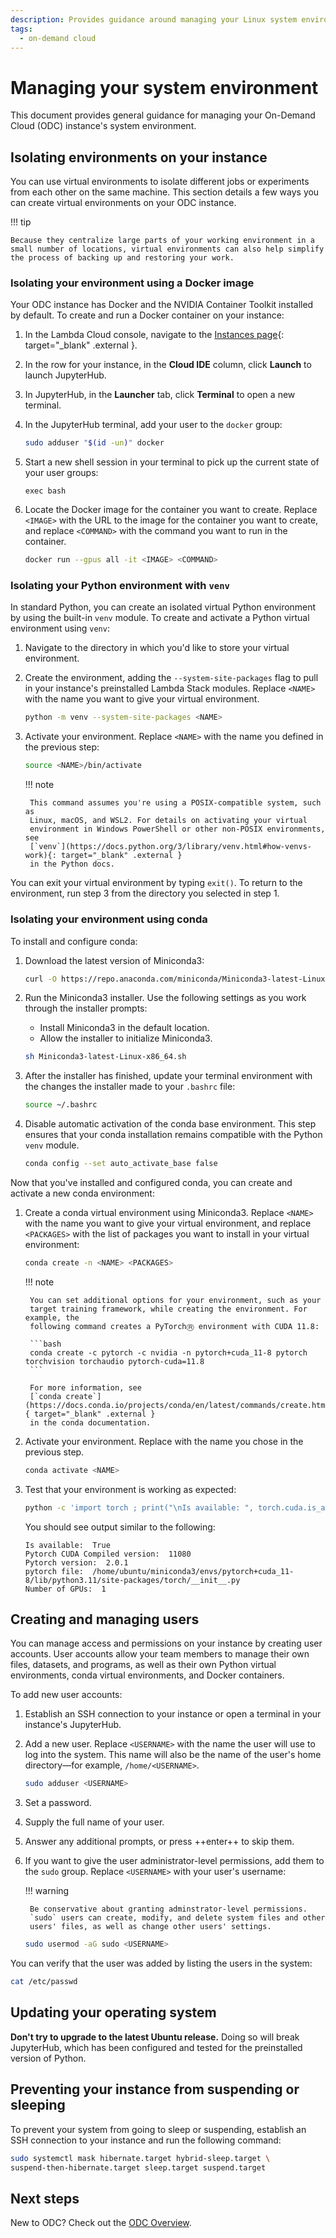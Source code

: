 ```yaml
---
description: Provides guidance around managing your Linux system environment on Lambda On-Demand Cloud instances.
tags:
  - on-demand cloud
---
```


# Managing your system environment

This document provides general guidance for managing your On-Demand Cloud (ODC)
instance's system environment.

## Isolating environments on your instance

You can use virtual environments to isolate different jobs or experiments from
each other on the same machine. This section details a few ways you can create
virtual environments on your ODC instance.

!!! tip

    Because they centralize large parts of your working environment in a
    small number of locations, virtual environments can also help simplify
    the process of backing up and restoring your work.

### Isolating your environment using a Docker image

Your ODC instance has Docker and the NVIDIA Container Toolkit
installed by default. To create and run a Docker container on your instance:

1. In the Lambda Cloud console, navigate to the
    [Instances page](https://cloud.lambdalabs.com/instances){: target="_blank" .external }.
1. In the row for your instance, in the **Cloud IDE** column, click
    **Launch** to launch JupyterHub.
1. In JupyterHub, in the **Launcher** tab, click **Terminal** to open a new
    terminal.
1. In the JupyterHub terminal, add your user to the `docker` group:

    ```bash
    sudo adduser "$(id -un)" docker
    ```

1. Start a new shell session in your terminal to pick up the current state of
    your user groups:

    ```
    exec bash
    ```

1. Locate the Docker image for the container you want to create. Replace
    `<IMAGE>` with the URL to the image for the container you want to create,
    and replace `<COMMAND>` with the command you want to run in the container.

    ```bash
    docker run --gpus all -it <IMAGE> <COMMAND>
    ```

### Isolating your Python environment with `venv`

In standard Python, you can create an isolated virtual Python environment by
using the built-in `venv` module. To create and activate a Python virtual
environment using `venv`:

1. Navigate to the directory in which you'd like to store your virtual
    environment.
1. Create the environment, adding the `--system-site-packages` flag to pull
    in your instance's preinstalled Lambda Stack modules. Replace `<NAME>` with
    the name you want to give your virtual environment.

    ```bash
    python -m venv --system-site-packages <NAME>
    ```

1. Activate your environment. Replace `<NAME>` with the name you defined in
    the previous step:

    ```bash
    source <NAME>/bin/activate
    ```

    !!! note

        This command assumes you're using a POSIX-compatible system, such as
        Linux, macOS, and WSL2. For details on activating your virtual
        environment in Windows PowerShell or other non-POSIX environments, see
        [`venv`](https://docs.python.org/3/library/venv.html#how-venvs-work){: target="_blank" .external }
        in the Python docs.

You can exit your virtual environment by typing `exit()`. To return to the
environment, run step 3 from the directory you selected in step 1.

### Isolating your environment using conda

To install and configure conda:

1. Download the latest version of Miniconda3:

    ```bash
    curl -O https://repo.anaconda.com/miniconda/Miniconda3-latest-Linux-x86_64.sh
    ```

1. Run the Miniconda3 installer. Use the following settings as you work
    through the installer prompts:

    -  Install Miniconda3 in the default location.
    -  Allow the installer to initialize Miniconda3.

    ```bash
    sh Miniconda3-latest-Linux-x86_64.sh
    ```

1. After the installer has finished, update your terminal environment with
    the changes the installer made to your `.bashrc` file:

    ```bash
    source ~/.bashrc
    ```

1. Disable automatic activation of the conda base environment. This step
    ensures that your conda installation remains compatible with the Python
    `venv` module.

    ```bash
    conda config --set auto_activate_base false
    ```

Now that you've installed and configured conda, you can create and activate a
new conda environment:

1. Create a conda virtual environment using Miniconda3. Replace `<NAME>`
    with the name you want to give your virtual environment, and replace
    `<PACKAGES>` with the list of packages you want to install in your virtual
    environment:

    ```bash
    conda create -n <NAME> <PACKAGES>
    ```

    !!! note

        You can set additional options for your environment, such as your
        target training framework, while creating the environment. For example, the
        following command creates a PyTorchⓇ environment with CUDA 11.8:

        ```bash
        conda create -c pytorch -c nvidia -n pytorch+cuda_11-8 pytorch torchvision torchaudio pytorch-cuda=11.8
        ```

        For more information, see
        [`conda create`](https://docs.conda.io/projects/conda/en/latest/commands/create.html){ target="_blank" .external }
        in the conda documentation.

1. Activate your environment. Replace <NAME> with the name you chose in the
    previous step.

    ```bash
    conda activate <NAME>
    ```

1. Test that your environment is working as expected:

    ```bash
    python -c 'import torch ; print("\nIs available: ", torch.cuda.is_available()) ; print("Pytorch CUDA Compiled version: ", torch._C._cuda_getCompiledVersion()) ; print("Pytorch version: ", torch.__version__) ; print("pytorch file: ", torch.__file__) ; num_of_gpus = torch.cuda.device_count(); print("Number of GPUs: ",num_of_gpus)'
    ```

    You should see output similar to the following:

    ```text { .no-copy }
    Is available:  True
    Pytorch CUDA Compiled version:  11080
    Pytorch version:  2.0.1
    pytorch file:  /home/ubuntu/miniconda3/envs/pytorch+cuda_11-8/lib/python3.11/site-packages/torch/__init__.py
    Number of GPUs:  1
    ```

## Creating and managing users

You can manage access and permissions on your instance by creating user
accounts. User accounts allow your team members to manage their own files,
datasets, and programs, as well as their own Python virtual environments,
conda virtual environments, and Docker containers.

To add new user accounts:

1. Establish an SSH connection to your instance or open a terminal in
    your instance's JupyterHub.
1. Add a new user. Replace `<USERNAME>` with the name the user will use to
    log into the system. This name will also be the name of the user's
    home directory&mdash;for example, `/home/<USERNAME>`.

    ```bash
    sudo adduser <USERNAME>
    ```

1. Set a password.
1. Supply the full name of your user.
1. Answer any additional prompts, or press ++enter++ to skip them.
1. If you want to give the user administrator-level permissions, add them to
    the `sudo` group. Replace `<USERNAME>` with your user's username:

    !!! warning

        Be conservative about granting adminstrator-level permissions.
        `sudo` users can create, modify, and delete system files and other
        users' files, as well as change other users' settings.

    ```bash
    sudo usermod -aG sudo <USERNAME>
    ```

You can verify that the user was added by listing the users in the system:

```bash
cat /etc/passwd
```

## Updating your operating system

**Don't try to upgrade to the latest Ubuntu release.** Doing so will
break JupyterHub, which has been configured and tested for the preinstalled
version of Python.

## Preventing your instance from suspending or sleeping

To prevent your system from going to sleep or suspending, establish an SSH
connection to your instance and run the following command:

```bash
sudo systemctl mask hibernate.target hybrid-sleep.target \
suspend-then-hibernate.target sleep.target suspend.target
```

## Next steps

New to ODC? Check out the [ODC Overview](index.md).
